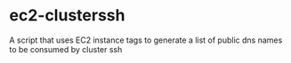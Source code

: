 ec2-clusterssh
==============

A script that uses EC2 instance tags to generate a list of public dns names to be consumed by cluster ssh
